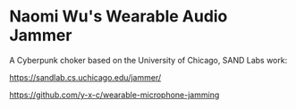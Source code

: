 # Naomi Wu's Wearable Audio Jammer
A Cyberpunk choker based on the University of Chicago, SAND Labs work:

https://sandlab.cs.uchicago.edu/jammer/

https://github.com/y-x-c/wearable-microphone-jamming
